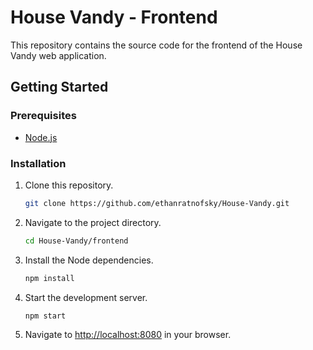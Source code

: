 # House Vandy - Frontend
This repository contains the source code for the frontend of the House Vandy web application.

## Getting Started
### Prerequisites
- [Node.js](https://nodejs.org/en/)

### Installation
1. Clone this repository.
    ```bash
    git clone https://github.com/ethanratnofsky/House-Vandy.git
    ```
2. Navigate to the project directory.
    ```bash
    cd House-Vandy/frontend
    ```
3. Install the Node dependencies.
    ```bash
    npm install
    ```
4. Start the development server.
    ```bash
    npm start
    ```
5. Navigate to [http://localhost:8080](http://localhost:8080) in your browser.
